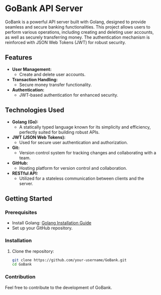 # GoBank API Server

GoBank is a powerful API server built with Golang, designed to provide seamless and secure banking functionalities. This project allows users to perform various operations, including creating and deleting user accounts, as well as securely transferring money. The authentication mechanism is reinforced with JSON Web Tokens (JWT) for robust security.

## Features

- **User Management:**
  - Create and delete user accounts.
- **Transaction Handling:**
  - Secure money transfer functionality.
- **Authentication:**
  - JWT-based authentication for enhanced security.

## Technologies Used

- **Golang (Go):**
  - A statically typed language known for its simplicity and efficiency, perfectly suited for building robust APIs.
- **JWT (JSON Web Tokens):**
  - Used for secure user authentication and authorization.
- **Git:**
  - Version control system for tracking changes and collaborating with a team.
- **GitHub:**
  - Hosting platform for version control and collaboration.
- **RESTful API:**
  - Utilized for a stateless communication between clients and the server.

## Getting Started

### Prerequisites

- Install Golang: [Golang Installation Guide](https://golang.org/doc/install)
- Set up your GitHub repository.

### Installation

1. Clone the repository:
   ```bash
   git clone https://github.com/your-username/GoBank.git
   cd GoBank

### Contribution
Feel free to contribute to the development of GoBank.

